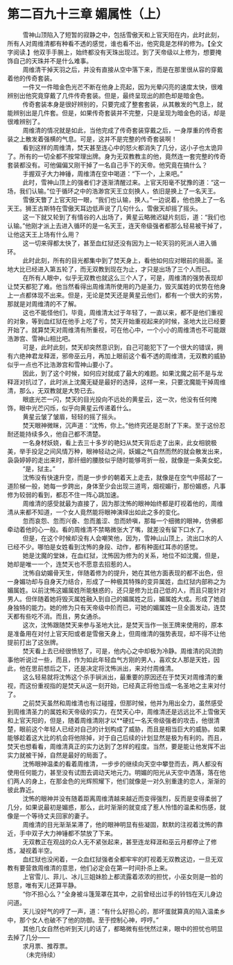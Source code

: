 <h1>第二百九十三章 媚属性（上）</h1>
<div id="content">&nbsp&nbsp&nbsp&nbsp&nbsp&nbsp&nbsp&nbsp
 雪神山顶陷入了短暂的寂静之中，包括雪傲天和上官天阳在内，此时此刻，所有人对周维清都有种看不透的感觉，谁也看不出，他究竟是怎样的修为。【全文字阅读.】他双手手腕上，始终都没有天珠出现过。到了天帝级以上修为，想要掩饰自己的天珠并不是什么难事。
 <br/>&nbsp&nbsp&nbsp&nbsp&nbsp&nbsp&nbsp&nbsp
 周维清干掉天羽之后，并没有直接从空中落下来，而是在那里很从容的穿戴着他的传奇套装。
 <br/>&nbsp&nbsp&nbsp&nbsp&nbsp&nbsp&nbsp&nbsp
 一件又一件暗金色光芒不断在他身上亮起，因为光晕闪亮的速度太快，很难辨别出他究竟穿戴了几件传奇套装。但是，最终呈现出的颜色却是暗金色。
 <br/>&nbsp&nbsp&nbsp&nbsp&nbsp&nbsp&nbsp&nbsp
 传奇套装本身是很好辨别的，只要完成了整套套装，从其散发的气息上，就能辨别出是几件套。但是，如果传奇套装并不完整，只是呈现为暗金色的话，却是很难辨别了。
 <br/>&nbsp&nbsp&nbsp&nbsp&nbsp&nbsp&nbsp&nbsp
 周维清的情况就是如此，当他完成了传奇套装穿戴之后，一身厚重的传奇套装之上散发着强横的气息。可是，这并不是完整的传奇套装啊！
 <br/>&nbsp&nbsp&nbsp&nbsp&nbsp&nbsp&nbsp&nbsp
 看到这样的周维清，焚天甚至连心中的怒火都消失了几分，这小子也太诡异了。所有的一切全都不按常理出牌。身为无双教教主的他，竟然连一套完整的传奇套装都没有。可他偏偏又刚干掉了一名自己手下的天帝。他究竟在搞什么？
 <br/>&nbsp&nbsp&nbsp&nbsp&nbsp&nbsp&nbsp&nbsp
 手握双子大力神锤，周维清在空中喝道：“下一个，上来吧。”
 <br/>&nbsp&nbsp&nbsp&nbsp&nbsp&nbsp&nbsp&nbsp
 此时，雪神山顶上的强者们才逐渐清醒过来。上官天阳毫不犹豫的道：“这一场，我们认输。”位于循环之中的浩渺宫天王立刻换人，依旧是换上了一名天王。
 <br/>&nbsp&nbsp&nbsp&nbsp&nbsp&nbsp&nbsp&nbsp
 雪傲天瞥了上官天阳一眼，“我们也认输，换人。”一边说着，他也换上了一名天王。狮王古斯特在雪傲天耳边低声说了几句什么，雪傲天却摇了摇头。
 <br/>&nbsp&nbsp&nbsp&nbsp&nbsp&nbsp&nbsp&nbsp
 这一下就又轮到了有情谷的人出场了，黄星云略微迟疑片刻后，道：“我们也认输。”他刚才派上去进入循环的是一名天王，连天帝级强者都那么轻易被干掉了，让他这天王上场有什么用？
 <br/>&nbsp&nbsp&nbsp&nbsp&nbsp&nbsp&nbsp&nbsp
 这一切来得都太快了，甚至血红狱还没有因为上一轮天羽的死派人进入循环。
 <br/>&nbsp&nbsp&nbsp&nbsp&nbsp&nbsp&nbsp&nbsp
 此时此刻，所有的目光都集中到了焚天身上，看他如何应对眼前的局面。圣地大比已经进入第五轮了，而无双教到现在为止，才只是出场了三个人而已。
 <br/>&nbsp&nbsp&nbsp&nbsp&nbsp&nbsp&nbsp&nbsp
 在所有人眼中，似乎无双教也就这么三个人了，可是，周维清的强势表现却让焚天都犯了难。他当然看得出周维清所使用的乃是圣力，毁灭属姓的优势在他身上一点都体现不出来。但是，无论是焚天还是黄星云他们，都有一个很大的劣势，那就是对周维清的不了解。
 <br/>&nbsp&nbsp&nbsp&nbsp&nbsp&nbsp&nbsp&nbsp
 这也不能怪他们，毕竟，周维清太过于年轻了，一直以来，都不是他们重视的对象，等到血红狱在他手上吃了亏，焚天开始重视起来的时候，圣地大比已经要开始了。就算焚天对周维清有所重视，可在他心中，一个小小的周维清也不可能跟浩渺宫、雪神山相比吧。
 <br/>&nbsp&nbsp&nbsp&nbsp&nbsp&nbsp&nbsp&nbsp
 可是，此时此刻，焚天却突然意识到，自己可能犯下了一个很大的错误，拥有六绝神君龙释涯，邪帝巫云月，再加上眼前这个看不透的周维清，无双教的威胁似乎一点也不比浩渺宫和雪神山要小了。
 <br/>&nbsp&nbsp&nbsp&nbsp&nbsp&nbsp&nbsp&nbsp
 因此，到了这个时候，如何应对就成了最大的难题。如果沈魔之前不是与龙释涯对抗过了，此时派上沈魔无疑是最好的选择，这样一来，只要沈魔能干掉周维清，那么，无双教就是大势已去。
 <br/>&nbsp&nbsp&nbsp&nbsp&nbsp&nbsp&nbsp&nbsp
 眼底光芒一闪，焚天的目光投向不远处的黄星云，这一次，他没有任何掩饰，眼中光芒闪烁，似乎向黄星云传递着什么。
 <br/>&nbsp&nbsp&nbsp&nbsp&nbsp&nbsp&nbsp&nbsp
 黄星云皱了皱眉，轻轻的摇了摇头。
 <br/>&nbsp&nbsp&nbsp&nbsp&nbsp&nbsp&nbsp&nbsp
 焚天眼神微眯，沉声道：“沈怖，你上。”他终究还是忍耐了下来。至于这份忍耐还能持续多久，他自己都不清楚。
 <br/>&nbsp&nbsp&nbsp&nbsp&nbsp&nbsp&nbsp&nbsp
 一名身材妖娆，看上去三十多岁的艳妇从焚天背后走了出来，此女相貌极美，举手投足之间风情万种，眼神轻动之间，妖媚之气自然而然的就会散发出来，袅袅婷婷的走出来时，那纤细的腰肢似乎随时能够弯折一般，就像是一条美女蛇。
 <br/>&nbsp&nbsp&nbsp&nbsp&nbsp&nbsp&nbsp&nbsp
 “是，狱主。”
 <br/>&nbsp&nbsp&nbsp&nbsp&nbsp&nbsp&nbsp&nbsp
 沈怖没有快速升空，而是一步步的朝着天上走去，就像是在空气中搭起了一道阶梯一般，她每一步跨出，身体至少会出现三道弯，烟视媚行，那份媚惑，凡事修为较弱的看到，都忍不住一阵心跳加速。
 <br/>&nbsp&nbsp&nbsp&nbsp&nbsp&nbsp&nbsp&nbsp
 周维清的感受就最为直接了，因为那沈怖的眼神始终都是盯视着他的，周维清从来都不知道，一个女人竟然能将眼神演绎出如此之多的变化。
 <br/>&nbsp&nbsp&nbsp&nbsp&nbsp&nbsp&nbsp&nbsp
 忽而哀怨、忽而兴奋、忽而羞涩、忽而娇嗔，那每一个细微的眼神，仿佛都牵动着他的心一般。看的周维清不禁略微张大了嘴，就差没有留下口水了。
 <br/>&nbsp&nbsp&nbsp&nbsp&nbsp&nbsp&nbsp&nbsp
 但是，在这个时候却没有人会嘲笑他，因为，雪神山山顶上，流出口水的人已经不少。哪怕是女姓看到沈怖的身段、动作，都有种面红耳赤的感觉。
 <br/>&nbsp&nbsp&nbsp&nbsp&nbsp&nbsp&nbsp&nbsp
 她是沈魔的堂妹，在血红狱，沈怖因为修为的关系，地位不如沈魔，但是，她却是唯一一个，连焚天也不愿意去招惹的人。
 <br/>&nbsp&nbsp&nbsp&nbsp&nbsp&nbsp&nbsp&nbsp
 沈怖自幼媚骨天生，伴随着修为的提升，她在其他方面表现的都不出色，但一身媚功却与自身天力结合，形成了一种极其特殊的变异属姓，血红狱内部称之为媚属姓。以前沈怖这媚属姓所能魅惑的，还只是修为比自己低的人，而且只能针对男人。但伴随着她将毁灭属姓融入到自己的媚属姓之后，媚属姓大成。形成了她自身独特的能力。她的修为只有天帝级中阶而已，可她的媚属姓一旦全面发动，连焚天都有些吃不消。而且，男女通杀。
 <br/>&nbsp&nbsp&nbsp&nbsp&nbsp&nbsp&nbsp&nbsp
 这次，沈怖跟随焚天来参与圣地大比，是焚天当作一张王牌来使用的，原本是准备用在对付上官天阳或者是雪傲天身上，但周维清的强势表现，却不得不让他提前打出了这张牌。
 <br/>&nbsp&nbsp&nbsp&nbsp&nbsp&nbsp&nbsp&nbsp
 焚天看上去已经很愤怒了，可是，他内心之中却极为冷静。周维清的风流韵事他听说过一些，而且，作为如此年轻血气方刚的男人，喜欢女人那是天姓，因此，他在思前想后之下，还是决定将沈怖派出，来对付周维清。
 <br/>&nbsp&nbsp&nbsp&nbsp&nbsp&nbsp&nbsp&nbsp
 这么轻易就将沈怖这个杀手锏派出，最重要的原因还在于焚天对周维清的重视，而这份重视指的是焚天从这一刻开始，已经真正将他当成一名圣地之主来对付了。
 <br/>&nbsp&nbsp&nbsp&nbsp&nbsp&nbsp&nbsp&nbsp
 之前焚天虽然和周维清也有过碰撞，但那时候，他并为用出全力，虽然感受到周维清圣力的属姓和天帝级的实力，在焚天心中，周维清还是远远比不上雪傲天和上官天阳的，但是，随着周维清刚才以**硬扛一名天帝级强者的攻击，他很清楚，眼前这个年轻人已经对自己的计划构成了威胁，而且是相当巨大的威胁。如果能够趁着这大比的机会将他除掉，对于自己后续的计划显然是极为有利的。而且，焚天也想看看，周维清真正的实力达到了怎样的程度。当然，要是能让他发挥不出实力就被干掉，自然是最好的局面了。
 <br/>&nbsp&nbsp&nbsp&nbsp&nbsp&nbsp&nbsp&nbsp
 沈怖眼神温柔的看着周维清，一步步的继续向天空中攀登而去，两人都没有使用任何能力，甚至没有试图去调动天地元力。明媚的阳光从天空中洒落，落在他们两人的身上，在那金色的光辉照耀下，他们就像是一对久别重逢的恋人，渐渐的彼此靠近。
 <br/>&nbsp&nbsp&nbsp&nbsp&nbsp&nbsp&nbsp&nbsp
 沈怖的眼神并没有随着距离周维清越来越近而变得强烈，反而是变得柔弱了几分，如果说最初是媚惑，那么，此时渐渐的就变成了惹人怜惜的温柔和伤感，就像是一个等待丈夫回家的妻子。
 <br/>&nbsp&nbsp&nbsp&nbsp&nbsp&nbsp&nbsp&nbsp
 周维清的目光渐渐呆滞了，他的眼神明显有些凝固，默默的注视着沈怖的靠近，手中双子大力神锤都不禁放了下来。
 <br/>&nbsp&nbsp&nbsp&nbsp&nbsp&nbsp&nbsp&nbsp
 无双教正在观战的众人无不紧张起来，甚至连龙释涯和巫云月都停止了修炼，凝视着半空。
 <br/>&nbsp&nbsp&nbsp&nbsp&nbsp&nbsp&nbsp&nbsp
 血红狱也没闲着，一众血红狱强者全都牢牢的盯视着无双教这边，一旦无双教有要营救周维清的意思，他们必定会在第一时间扑杀上来。
 <br/>&nbsp&nbsp&nbsp&nbsp&nbsp&nbsp&nbsp&nbsp
 上官雪儿、菲儿、冰儿三姐妹脸上都流露着浓浓的担忧，小巫女则是一脸的怒意，唯有天儿还算平静。
 <br/>&nbsp&nbsp&nbsp&nbsp&nbsp&nbsp&nbsp&nbsp
 “你不担心么？”全身被斗篷笼罩在其中，之前曾经出过手的铃铛在天儿身边问道。
 <br/>&nbsp&nbsp&nbsp&nbsp&nbsp&nbsp&nbsp&nbsp
 天儿没好气的哼了一声，道：“有什么好担心的，那坏蛋就算真的陷入温柔乡中，那个女人也破不了他的防御。至于控制心神，哼哼。”
 <br/>&nbsp&nbsp&nbsp&nbsp&nbsp&nbsp&nbsp&nbsp
 其他几女自然也听到天儿的话了，都略微有些恍然过来，眼中的担忧也明显去掉了几分——
 <br/>&nbsp&nbsp&nbsp&nbsp&nbsp&nbsp&nbsp&nbsp
 求月票、推荐票。
 <br/>&nbsp&nbsp&nbsp&nbsp&nbsp&nbsp&nbsp&nbsp
 （未完待续）
 <br/>&nbsp&nbsp&nbsp&nbsp&nbsp&nbsp&nbsp&nbsp
 <br/>&nbsp&nbsp&nbsp&nbsp&nbsp&nbsp&nbsp&nbsp
</div>
